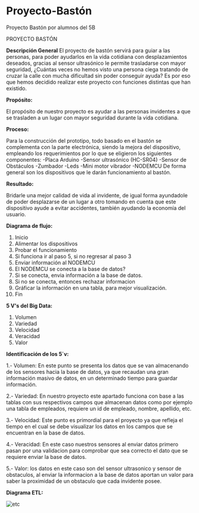 # Proyecto-Bastón
Proyecto Bastón por alumnos del 5B

PROYECTO BASTÓN

**Descripción General**
El proyecto de bastón servirá para guiar a las personas, para poder ayudarlos en la vida cotidiana con desplazamientos deseados, gracias al sensor ultrasónico le permite trasladarse con mayor seguridad, ¿Cuántas veces no hemos visto una persona ciega tratando de cruzar la calle con mucha dificultad sin poder conseguir ayuda? Es por eso que hemos decidido realizar este proyecto con funciones distintas que han existido.


**Propósito:**

El propósito de nuestro proyecto es ayudar a las personas invidentes a que se trasladen a un lugar con mayor seguridad durante la vida cotidiana.


**Proceso:**

Para la construcción del prototipo, todo basado en el bastón se complementa con la parte electrónica, siendo la mejora del dispositivo, empleando los requerimientos por lo que se eligieron los siguientes componentes:
-Placa Arduino
-Sensor ultrasónico (HC-SR04)
-Sensor de Obstáculos
-Zumbador
-Leds
-Mini motor vibrador
-NODEMCU
De forma general son los dispositivos que le darán funcionamiento al bastón.


**Resultado:**

Bridarle una mejor calidad de vida al invidente, de igual forma ayundadole de poder desplazarse de un lugar a otro tomando en cuenta que este dispositivo ayude a evitar accidentes, también ayudando la economía del usuario.

**Diagrama de flujo:**

1. Inicio
2. Alimentar los dispositivos
3. Probar el funcionamiento
4. Si funciona ir al paso 5, si no regresar al paso 3
5. Enviar información al NODEMCU
6. El NODEMCU se conecta a la base de datos?
7. Si se conecta, envia información a la base de datos.
8. Si no se conecta, entonces rechazar informacion
9. Gráficar la información en una tabla, para mejor visualización.
10. Fin

**5 V's del Big Data:**
1. Volumen
2. Variedad
3. Velocidad
4. Veracidad
5. Valor

**Identificación de los 5´v:**

1.- Volumen: En este punto se presenta los datos que se van almacenando de los sensores hacia la base de datos, ya que recaudan una gran información masivo de datos, en un determinado tiempo para guardar información.
 
2.- Variedad: En nuestro proyecto este apartado funciona con base a las tablas con sus respectivos campos que almacenan datos como por ejemplo una tabla de empleados, requiere un id de empleado, nombre, apellido, etc.

3.- Velocidad: Este punto es primordial para el proyecto ya que refleja el tiempo en el cual se debe visualizar los datos en los campos que se encuentran en la base de datos.

4.- Veracidad: En este caso nuestros sensores al enviar datos primero pasan por una validacion para comprobar que sea correcto el dato que se requiere enviar  la base de datos.

5.- Valor: los datos en este caso son del sensor ultrasonico y sensor de obstaculos, al enviar la informacion a la base de datos aportan un valor para saber la proximidad de un obstaculo que cada invidente posee.


**Diagrama ETL:**

![etc](https://user-images.githubusercontent.com/78035004/105899971-07ea2d80-5fe1-11eb-918c-f1840dcaa42d.png)

